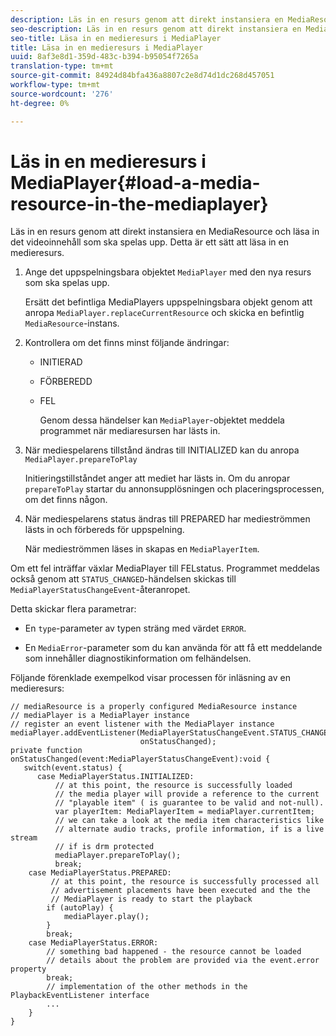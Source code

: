 ```yaml
---
description: Läs in en resurs genom att direkt instansiera en MediaResource och läsa in det videoinnehåll som ska spelas upp. Detta är ett sätt att läsa in en medieresurs.
seo-description: Läs in en resurs genom att direkt instansiera en MediaResource och läsa in det videoinnehåll som ska spelas upp. Detta är ett sätt att läsa in en medieresurs.
seo-title: Läsa in en medieresurs i MediaPlayer
title: Läsa in en medieresurs i MediaPlayer
uuid: 8af3e8d1-359d-483c-b394-b95054f7265a
translation-type: tm+mt
source-git-commit: 84924d84bfa436a8807c2e8d74d1dc268d457051
workflow-type: tm+mt
source-wordcount: '276'
ht-degree: 0%

---
```



# Läs in en medieresurs i MediaPlayer{#load-a-media-resource-in-the-mediaplayer}

Läs in en resurs genom att direkt instansiera en MediaResource och läsa in det videoinnehåll som ska spelas upp. Detta är ett sätt att läsa in en medieresurs.

1. Ange det uppspelningsbara objektet `MediaPlayer` med den nya resurs som ska spelas upp.

   Ersätt det befintliga MediaPlayers uppspelningsbara objekt genom att anropa `MediaPlayer.replaceCurrentResource` och skicka en befintlig `MediaResource`-instans.

1. Kontrollera om det finns minst följande ändringar:

   * INITIERAD
   * FÖRBEREDD
   * FEL

      Genom dessa händelser kan `MediaPlayer`-objektet meddela programmet när mediaresursen har lästs in.

1. När mediespelarens tillstånd ändras till INITIALIZED kan du anropa `MediaPlayer.prepareToPlay`

   Initieringstillståndet anger att mediet har lästs in. Om du anropar `prepareToPlay` startar du annonsupplösningen och placeringsprocessen, om det finns någon.

1. När mediespelarens status ändras till PREPARED har medieströmmen lästs in och förbereds för uppspelning.

   När medieströmmen läses in skapas en `MediaPlayerItem`.

Om ett fel inträffar växlar MediaPlayer till FELstatus. Programmet meddelas också genom att `STATUS_CHANGED`-händelsen skickas till `MediaPlayerStatusChangeEvent`-återanropet.

Detta skickar flera parametrar:
* En `type`-parameter av typen sträng med värdet `ERROR`.

* En `MediaError`-parameter som du kan använda för att få ett meddelande som innehåller diagnostikinformation om felhändelsen.


<!--<a id="example_3774607C6F08473282CF0CB7F3D82373"></a>-->

Följande förenklade exempelkod visar processen för inläsning av en medieresurs:

```
// mediaResource is a properly configured MediaResource instance 
// mediaPlayer is a MediaPlayer instance 
// register an event listener with the MediaPlayer instance 
mediaPlayer.addEventListener(MediaPlayerStatusChangeEvent.STATUS_CHANGED,  
                             onStatusChanged); 
private function onStatusChanged(event:MediaPlayerStatusChangeEvent):void { 
   switch(event.status) { 
      case MediaPlayerStatus.INITIALIZED: 
          // at this point, the resource is successfully loaded 
          // the media player will provide a reference to the current 
          // "playable item" ( is guarantee to be valid and not-null). 
          var playerItem: MediaPlayerItem = mediaPlayer.currentItem; 
          // we can take a look at the media item characteristics like 
          // alternate audio tracks, profile information, if is a live stream 
          // if is drm protected 
          mediaPlayer.prepareToPlay(); 
          break; 
    case MediaPlayerStatus.PREPARED: 
         // at this point, the resource is successfully processed all  
         // advertisement placements have been executed and the the  
         // MediaPlayer is ready to start the playback 
        if (autoPlay) { 
            mediaPlayer.play(); 
        } 
        break; 
    case MediaPlayerStatus.ERROR: 
        // something bad happened - the resource cannot be loaded 
        // details about the problem are provided via the event.error property 
        break; 
        // implementation of the other methods in the PlaybackEventListener interface 
        ... 
    } 
}
```
